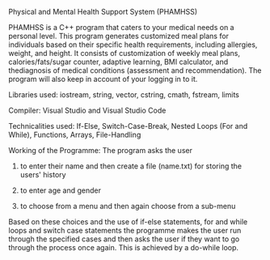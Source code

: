 Physical and Mental Health Support System (PHAMHSS)

PHAMHSS is a C++ program that caters to your medical needs on a personal level. This program generates customized meal plans for individuals based on their specific health requirements, including allergies, weight, and height. It consists of customization of weekly meal plans, calories/fats/sugar counter, adaptive learning, BMI calculator, and thediagnosis of medical conditions (assessment and recommendation). The program will also keep in account of your logging in to it.

Libraries used: iostream, string, vector, cstring, cmath, fstream, limits

Compiler: Visual Studio and Visual Studio Code

Technicalities used: If-Else, Switch-Case-Break, Nested Loops (For and While), Functions, Arrays, File-Handling

Working of the Programme: The program asks the user

1. to enter their name and then create a file (name.txt) for storing the users' history

2. to enter age and gender

3. to choose from a menu and then again choose from a sub-menu

Based on these choices and the use of if-else statements, for and while loops and switch case statements the programme makes the user run through the specified cases and then asks the user if they want to go through the process once again. This is achieved by a do-while loop.

